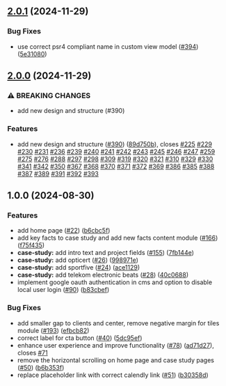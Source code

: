 ## [2.0.1](https://github.com/21stdigital/21st.digital/compare/v2.0.0...v2.0.1) (2024-11-29)

### Bug Fixes

* use correct psr4 compliant name in custom view model ([#394](https://github.com/21stdigital/21st.digital/issues/394)) ([5e31080](https://github.com/21stdigital/21st.digital/commit/5e31080fe5f732be77ea262abb7c2f223663e285))

## [2.0.0](https://github.com/21stdigital/21st.digital/compare/v1.0.0...v2.0.0) (2024-11-29)

### ⚠ BREAKING CHANGES

* add new design and structure (#390)

### Features

* add new design and structure ([#390](https://github.com/21stdigital/21st.digital/issues/390)) ([89d750b](https://github.com/21stdigital/21st.digital/commit/89d750b7b7af621500cc1ad882232024544a4137)), closes [#225](https://github.com/21stdigital/21st.digital/issues/225) [#229](https://github.com/21stdigital/21st.digital/issues/229) [#230](https://github.com/21stdigital/21st.digital/issues/230) [#231](https://github.com/21stdigital/21st.digital/issues/231) [#236](https://github.com/21stdigital/21st.digital/issues/236) [#239](https://github.com/21stdigital/21st.digital/issues/239) [#240](https://github.com/21stdigital/21st.digital/issues/240) [#241](https://github.com/21stdigital/21st.digital/issues/241) [#242](https://github.com/21stdigital/21st.digital/issues/242) [#243](https://github.com/21stdigital/21st.digital/issues/243) [#245](https://github.com/21stdigital/21st.digital/issues/245) [#246](https://github.com/21stdigital/21st.digital/issues/246) [#247](https://github.com/21stdigital/21st.digital/issues/247) [#259](https://github.com/21stdigital/21st.digital/issues/259) [#275](https://github.com/21stdigital/21st.digital/issues/275) [#276](https://github.com/21stdigital/21st.digital/issues/276) [#288](https://github.com/21stdigital/21st.digital/issues/288) [#297](https://github.com/21stdigital/21st.digital/issues/297) [#298](https://github.com/21stdigital/21st.digital/issues/298) [#309](https://github.com/21stdigital/21st.digital/issues/309) [#319](https://github.com/21stdigital/21st.digital/issues/319) [#320](https://github.com/21stdigital/21st.digital/issues/320) [#321](https://github.com/21stdigital/21st.digital/issues/321) [#310](https://github.com/21stdigital/21st.digital/issues/310) [#329](https://github.com/21stdigital/21st.digital/issues/329) [#330](https://github.com/21stdigital/21st.digital/issues/330) [#341](https://github.com/21stdigital/21st.digital/issues/341) [#342](https://github.com/21stdigital/21st.digital/issues/342) [#350](https://github.com/21stdigital/21st.digital/issues/350) [#367](https://github.com/21stdigital/21st.digital/issues/367) [#368](https://github.com/21stdigital/21st.digital/issues/368) [#370](https://github.com/21stdigital/21st.digital/issues/370) [#371](https://github.com/21stdigital/21st.digital/issues/371) [#372](https://github.com/21stdigital/21st.digital/issues/372) [#369](https://github.com/21stdigital/21st.digital/issues/369) [#386](https://github.com/21stdigital/21st.digital/issues/386) [#385](https://github.com/21stdigital/21st.digital/issues/385) [#388](https://github.com/21stdigital/21st.digital/issues/388) [#387](https://github.com/21stdigital/21st.digital/issues/387) [#389](https://github.com/21stdigital/21st.digital/issues/389) [#391](https://github.com/21stdigital/21st.digital/issues/391) [#392](https://github.com/21stdigital/21st.digital/issues/392) [#393](https://github.com/21stdigital/21st.digital/issues/393)

## 1.0.0 (2024-08-30)

### Features

- add home page ([#22](https://github.com/21stdigital/21st.digital/issues/22)) ([b6cbc5f](https://github.com/21stdigital/21st.digital/commit/b6cbc5f73de88535d18b7c103382267d83662dfe))
- add key facts to case study and add new facts content module ([#166](https://github.com/21stdigital/21st.digital/issues/166)) ([f75f435](https://github.com/21stdigital/21st.digital/commit/f75f43521fbe35d91ef88c4d2c93e26cbd662825))
- **case-study:** add intro text and project fields ([#155](https://github.com/21stdigital/21st.digital/issues/155)) ([7fb144e](https://github.com/21stdigital/21st.digital/commit/7fb144e9b50262963073e7e8ec482bf110b010e4))
- **case-study:** add opticert ([#26](https://github.com/21stdigital/21st.digital/issues/26)) ([998971e](https://github.com/21stdigital/21st.digital/commit/998971e94ac013ce21c9b314bf3a4bba9fbf3d17))
- **case-study:** add sportfive ([#24](https://github.com/21stdigital/21st.digital/issues/24)) ([ace1129](https://github.com/21stdigital/21st.digital/commit/ace11298a2d3a283446a71792c068149adaa22f9))
- **case-study:** add telekom electronic beats ([#28](https://github.com/21stdigital/21st.digital/issues/28)) ([40c0688](https://github.com/21stdigital/21st.digital/commit/40c068862774b1ff54566270fec693e87358fae5))
- implement google oauth authentication in cms and option to disable local user login ([#90](https://github.com/21stdigital/21st.digital/issues/90)) ([b83cbef](https://github.com/21stdigital/21st.digital/commit/b83cbefbd2d80a1f7cf34f696c9747c96325c9c2))

### Bug Fixes

- add smaller gap to clients and center, remove negative margin for tiles module ([#193](https://github.com/21stdigital/21st.digital/issues/193)) ([efbcb82](https://github.com/21stdigital/21st.digital/commit/efbcb82c00badba6c13fb4b36d743974f8550d7f))
- correct label for cta button ([#40](https://github.com/21stdigital/21st.digital/issues/40)) ([5dc95ef](https://github.com/21stdigital/21st.digital/commit/5dc95efe710e28cfed9990ca5198f1e36d937f91))
- enhance user experience and improve functionality ([#78](https://github.com/21stdigital/21st.digital/issues/78)) ([ad71d27](https://github.com/21stdigital/21st.digital/commit/ad71d27ace624623e1894f13652f357d09b59e86)), closes [#71](https://github.com/21stdigital/21st.digital/issues/71)
- remove the horizontal scrolling on home page and case study pages ([#50](https://github.com/21stdigital/21st.digital/issues/50)) ([b6b353f](https://github.com/21stdigital/21st.digital/commit/b6b353f0752296b559e04c86ab0e7faadb960d6b))
- replace placeholder link with correct calendly link ([#51](https://github.com/21stdigital/21st.digital/issues/51)) ([b30358d](https://github.com/21stdigital/21st.digital/commit/b30358d921bff71751d00a019e1807a4dd45b5d8))
